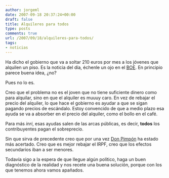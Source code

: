 ```yaml
---
author: jorgeml
date: 2007-09-18 20:37:24+00:00
draft: false
title: Alquileres para todos
type: posts
comments: true
url: /2007/09/18/alquileres-para-todos/
tags:
- noticias
---
```


Ha dicho el gobierno que va a soltar 210 euros por mes a los jóvenes que alquilen un piso. Es la noticia del día, échenle un ojo en el [BOE](http://www.elpais.com/articulo/economia/Chacon/anuncia/ayuda/210/euros/jovenes/alquilen/vivienda/elpepueco/20070918elpepueco_5/Tes). En principio parece buena idea, ¿no?

Pues no lo es.

Creo que el problema no es el joven que no tiene suficiente dinero como para alquilar, sino en que el alquiler es muuuy caro. En vez de rebajar el precio del alquiler, lo que hace el gobierno es ayudar a que se sigan pagando precios de escándalo. Estoy convencido de que a medio plazo esa ayuda se va a absorber en el precio del alquiler, como el bollo en el café.

Para más _inri_, esas ayudas salen de las arcas públicas, es decir, **todos** los contribuyentes pagan el sobreprecio.

Sin que sirva de precedente creo que por una vez [Don Pimpón](http://www.laverdaz.com/news/don-pimpon-mitin-del-pp-palmas) ha estado más acertado. Creo que es mejor rebajar el IRPF, creo que los efectos secundarios iban a ser menores.

Todavía sigo a la espera de que llegue algún político, haga un buen diagnóstico de la realidad y nos recete una buena solución, porque con los que tenemos ahora vamos apañados.
